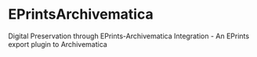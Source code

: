# EPrintsArchivematica
Digital Preservation through EPrints-Archivematica Integration - An EPrints export plugin to Archivematica
